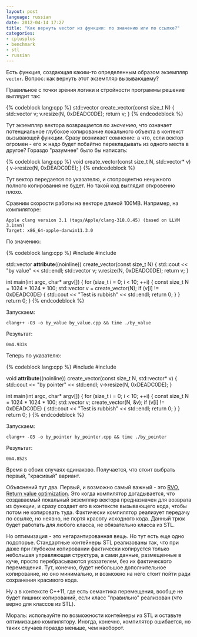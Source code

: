 ```yaml
---
layout: post
language: russian
date: 2012-04-14 17:27
title: "Как вернуть vector из функции: по значению или по ссылке?"
categories:
- cplusplus
- benchmark
- stl
- russian
---
```

Есть функция, создающая каким-то определенным образом экземпляр `vector`. Вопрос: как вернуть этот экземпляр вызывающему?

Правильное с точки зрения логики и стройности программы решение выглядит так:

{% codeblock lang:cpp %}
std::vector<int> create_vector(const size_t N) {
  std::vector<int> v;
  v.resize(N, 0xDEADC0DE);
  return v;
}
{% endcodeblock %}

Тут экземпляр вектора возвращается *по значению*, что означает потенциальное глубокое копирование локального объекта в контекст вызывающей функции. Сразу возникает сомнение: а что, если вектор огромен - его ж надо будет побайтно перекладывать из одного места в другое? Гораздо "разумнее" было бы написать:

{% codeblock lang:cpp %}
void create_vector(const size_t N, std::vector<int>* v) {
  v->resize(N, 0xDEADC0DE);
}
{% endcodeblock %}

Тут вектор передается по указателю, и стопроцентно ненужного полного копирования не будет. Но такой код выглядит откровенно плохо.

Сравним скорости работы на векторе длиной 100MB. Например, на компиляторе:

    Apple clang version 3.1 (tags/Apple/clang-318.0.45) (based on LLVM 3.1svn)
    Target: x86_64-apple-darwin11.3.0
    
По значению:

{% codeblock lang:cpp %}
#include <iostream>
#include <vector>

std::vector<int> __attribute__((noinline))
create_vector(const size_t N) {
  std::cout << "by value" << std::endl;
  std::vector<int> v;
  v.resize(N, 0xDEADC0DE);
  return v;
}

int main(int argc, char* argv[]) {
  for (size_t i = 0; i < 10; ++i) {
    const size_t N = 1024 * 1024 * 100;
    std::vector<int> v = create_vector(N);
    if (v[i] != 0xDEADC0DE) {
      std::cout << "Test is rubbish" << std::endl;
      return 0;
    }
  } 
  return 0;
}
{% endcodeblock %}

Запускаем:

    clang++ -O3 -o by_value by_value.cpp && time ./by_value
    
Результат:

    0m4.933s
    
Теперь по указателю:

{% codeblock lang:cpp %}
#include <iostream>
#include <vector>

void __attribute__((noinline))
create_vector(const size_t N, std::vector<int>* v) {
  std::cout << "by pointer" << std::endl;
  v->resize(N, 0xDEADC0DE);
}

int main(int argc, char* argv[]) {
  for (size_t i = 0; i < 10; ++i) {
    const size_t N = 1024 * 1024 * 100;
    std::vector<int> v;
    create_vector(N, &v);
    if (v[i] != 0xDEADC0DE) {
      std::cout << "Test is rubbish" << std::endl;
      return 0;
    }
  } 
  return 0;
}
{% endcodeblock %}

Запускаем:

    clang++ -O3 -o by_pointer by_pointer.cpp && time ./by_pointer
    
Результат:

    0m4.852s
    
Время в обоих случаях одинаково. Получается, что стоит выбрать первый, "красивый" вариант.

Объяснений тут два. Первый, и возможно самый важный - это [RVO, Return value optimization][RVO]. Это когда компилятор догадывается, что создаваемый локальный экземпляр вектора предназначен для возврата из функции, и сразу создает его в контексте вызывающего кода, чтобы потом не копировать туда. Фактически компилятор реализует передачу по ссылке, но неявно, не портя красоту исходного кода. Данный трюк будет работать для любого класса, не обязательно класса из STL.

[RVO]: http://en.wikipedia.org/wiki/Return_value_optimization

Но оптимизация - это негарантированная вещь. Но тут есть еще одно подспорье. Стандартные контейнеры STL реализованы так, что при даже при глубоком копировании фактически копируется только небольшая управляющая структура, а сами данные, размещенные в куче, просто перебрасываются указателем, без их фактического перемещения. Тут, конечно, будет небольшое дополнительное копирование, но оно минимально, и возможно на него стоит пойти ради сохранения красивого кода.

Ну а в контексте C++11, где есть семантика перемещения, вообще не будет лишних копирований, если класс "правильно" реализован (что верно для классов из STL).

Мораль: используйте по возможности контейнеры из STL и оставьте оптимизацию компилятору. Иногда, конечно, компилятор ошибается, но таких случаев гораздо меньше, чем наоборот.
